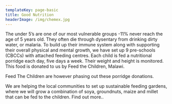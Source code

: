```yaml
---
templateKey: page-basic
title: Good Nutrition
headerImage: /img/chemex.jpg
---
```


The under 5’s are one of our most vulnerable groups -11% never reach the age of 5 years old. They often die through dysentary from drinking dirty water, or malaria. To build up their immune system along with supporting their overall physical and mental growth, we have set up 9 pre-schools (CBCCs) with attached feeding centres. Each child is fed a nutritional porridge each day, five days a week. Their weight and height is monitored. This food is donated to us by Feed the Children, Malawi.

Feed The Children are however phasing out these porridge donations.

We are helping the local communities to set up sustainable feeding gardens, where we will grow a combination of soya, groundnuts, maize and millet that can be fed to the children. Find out more..
